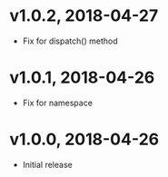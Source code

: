 # v1.0.2, 2018-04-27
* Fix for dispatch() method

# v1.0.1, 2018-04-26
* Fix for namespace

# v1.0.0, 2018-04-26
* Initial release

